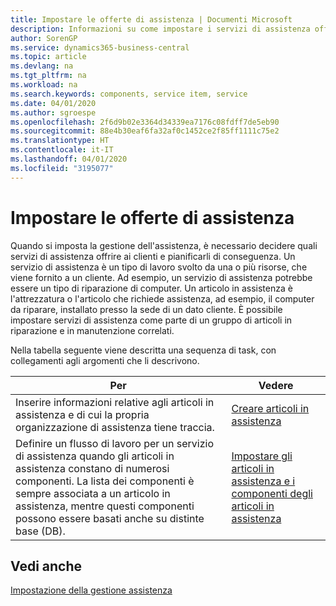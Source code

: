 ```yaml
---
title: Impostare le offerte di assistenza | Documenti Microsoft
description: Informazioni su come impostare i servizi di assistenza offerti ai clienti.
author: SorenGP
ms.service: dynamics365-business-central
ms.topic: article
ms.devlang: na
ms.tgt_pltfrm: na
ms.workload: na
ms.search.keywords: components, service item, service
ms.date: 04/01/2020
ms.author: sgroespe
ms.openlocfilehash: 2f6d9b02e3364d34339ea7176c08fdff7de5eb90
ms.sourcegitcommit: 88e4b30eaf6fa32af0c1452ce2f85ff1111c75e2
ms.translationtype: HT
ms.contentlocale: it-IT
ms.lasthandoff: 04/01/2020
ms.locfileid: "3195077"
---
```

# <a name="set-up-service-offerings"></a>Impostare le offerte di assistenza
Quando si imposta la gestione dell'assistenza, è necessario decidere quali servizi di assistenza offrire ai clienti e pianificarli di conseguenza. Un servizio di assistenza è un tipo di lavoro svolto da una o più risorse, che viene fornito a un cliente. Ad esempio, un servizio di assistenza potrebbe essere un tipo di riparazione di computer. Un articolo in assistenza è l'attrezzatura o l'articolo che richiede assistenza, ad esempio, il computer da riparare, installato presso la sede di un dato cliente. È possibile impostare servizi di assistenza come parte di un gruppo di articoli in riparazione e in manutenzione correlati.  
  
Nella tabella seguente viene descritta una sequenza di task, con collegamenti agli argomenti che li descrivono.  
  
|**Per**|**Vedere**|  
|------------|-------------|  
|Inserire informazioni relative agli articoli in assistenza e di cui la propria organizzazione di assistenza tiene traccia.|[Creare articoli in assistenza](service-how-to-create-service-items.md)|  
|Definire un flusso di lavoro per un servizio di assistenza quando gli articoli in assistenza constano di numerosi componenti. La lista dei componenti è sempre associata a un articolo in assistenza, mentre questi componenti possono essere basati anche su distinte base (DB).|[Impostare gli articoli in assistenza e i componenti degli articoli in assistenza](service-how-setup-service-items.md)|  
  
## <a name="see-also"></a>Vedi anche  
[Impostazione della gestione assistenza](service-setup-service.md)   